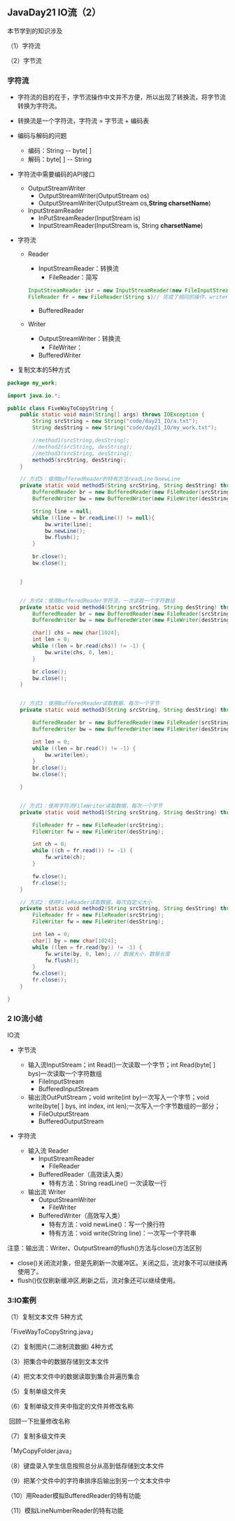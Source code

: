 ## JavaDay21 IO流（2）

本节学到的知识涉及

（1）字符流

（2）字节流

### 字符流

- 字符流的目的在于，字节流操作中文并不方便，所以出现了转换流，将字节流转换为字符流。

- 转换流是一个字符流，字符流 =  字节流 + 编码表

- 编码与解码的问题

  - 编码：String -- byte[ ]
  - 解码：byte[ ] -- String

- 字符流中需要编码的API接口

  - OutputStreamWriter
    - OutputStreamWriter(OutputStream os)
    - OutputStreamWriter(OutputStream os,**String charsetName**)
  - InputStreamReader
    - InPutStreamReader(InputStream is)
    - InputStreamReader(InputStream is, String **charsetName**)

- 字符流

  - Reader

    - InputStreamReader：转换流
      - FileReader：简写

    ```java
    InputStreamReader isr = new InputStreamReader(new FileInputStream(String s))// 由字节流转换为字符流
    FileReader fr = new FileReader(String s)// 完成了相同的操作，writer类同理
    ```

    - BufferedReader

  - Writer

    - OutputStreamWriter：转换流
      - FileWriter：
    - BufferedWriter

- 复制文本的5种方式

```java
package my_work;

import java.io.*;

public class FiveWayToCopyString {
    public static void main(String[] args) throws IOException {
        String srcString = new String("code/day21_IO/a.txt");
        String desString = new String("code/day21_IO/my_work.txt");

        //method1(srcString,desString);
        //method2(srcString, desString);
        //method3(srcString, desString);
        method5(srcString, desString);
    }

    // 方式5：使用BufferedReader的特有方法readLine与newLine
    private static void method5(String srcString, String desString) throws IOException {
        BufferedReader br = new BufferedReader(new FileReader(srcString));
        BufferedWriter bw = new BufferedWriter(new FileWriter(desString));

        String line = null;
        while ((line = br.readLine()) != null){
            bw.write(line);
            bw.newLine();
            bw.flush();
        }

        br.close();
        bw.close();


    }


    // 方式4：使用BufferedReader字符流，一次读取一个字符数组
    private static void method4(String srcString, String desString) throws IOException {
        BufferedReader br = new BufferedReader(new FileReader(srcString));
        BufferedWriter bw = new BufferedWriter(new FileWriter(desString));

        char[] chs = new char[1024];
        int len = 0;
        while ((len = br.read(chs)) != -1) {
            bw.write(chs, 0, len);
        }

        br.close();
        bw.close();
    }


    // 方式3：使用BufferedReader读取数据，每次一个字节
    private static void method3(String srcString, String desString) throws IOException {

        BufferedReader br = new BufferedReader(new FileReader(srcString));
        BufferedWriter bw = new BufferedWriter(new FileWriter(desString));

        int len = 0;
        while ((len = br.read()) != -1) {
            bw.write(len);
        }
        br.close();
        bw.close();

    }


    // 方式1：使用字符流FileWriter读取数据，每次一个字节
    private static void method1(String srcString, String desString) throws IOException {

        FileReader fr = new FileReader(srcString);
        FileWriter fw = new FileWriter(desString);

        int ch = 0;
        while ((ch = fr.read()) != -1) {
            fw.write(ch);
        }

        fw.close();
        fr.close();
    }

    // 方式2：使用FileReader读取数据，每次自定义大小
    private static void method2(String srcString, String desString) throws IOException {
        FileReader fr = new FileReader(srcString);
        FileWriter fw = new FileWriter(desString);

        int len = 0;
        char[] by = new char[1024];
        while ((len = fr.read(by)) != -1) {
            fw.write(by, 0, len); // 数据大小，数据长度
            fw.flush();
        }
        fw.close();
        fr.close();
    }

}
```

### 2 IO流小结

IO流

- 字节流
  - 输入流InputStream；int Read()一次读取一个字节；int Read(byte[ ] bys)一次读取一个字符数组
    - FileInputStream
    - BufferedInputStream
  - 输出流OutPutStream；void write(int by)一次写入一个字节；void write(byte[ ] bys, int index, int len);一次写入一个字节数组的一部分；
    - FileOutputStream
    - BufferedOutputStream

- 字符流

  - 输入流 Reader
    - InputStreamReader
      - FileReader
    - BufferedReader（高效读入类）
      - 特有方法：String readLine() 一次读取一行
  - 输出流 Writer 
    - OutputStreamWriter
      - FileWriter
    - BufferedWriter（高效写入类）
      - 特有方法：void newLine()：写一个换行符
      - 特有方法：void write(String line)：一次写一个字符串




注意：输出流：Writer、OutputStream的flush()方法与close()方法区别

* close()关闭流对象，但是先刷新一次缓冲区。关闭之后，流对象不可以继续再使用了。
* flush()仅仅刷新缓冲区,刷新之后，流对象还可以继续使用。

### 3:IO案例
（1）复制文本文件 5种方式

「FiveWayToCopyString.java」

（2）复制图片(二进制流数据) 4种方式

（3）把集合中的数据存储到文本文件

（4）把文本文件中的数据读取到集合并遍历集合

（5）复制单级文件夹

（6）复制单级文件夹中指定的文件并修改名称

​      回顾一下批量修改名称

（7）复制多级文件夹

「MyCopyFolder.java」

（8）键盘录入学生信息按照总分从高到低存储到文本文件

（9）把某个文件中的字符串排序后输出到另一个文本文件中

（10）用Reader模拟BufferedReader的特有功能

（11）模拟LineNumberReader的特有功能